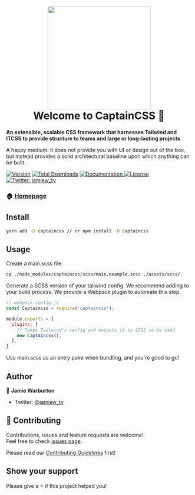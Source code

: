 <h1 align="center"><img width="279" src="https://user-images.githubusercontent.com/2754728/97885162-ec8fbf00-1d1e-11eb-9f7d-9cef86938da0.png"><br />Welcome to CaptainCSS 👋</h1>

**An extensible, scalable CSS framework that harnesses Tailwind and ITCSS to provide structure to teams and large or long-lasting projects**

A happy medium: it does not provide you with UI or design out of the box, but instead provides a solid architectural baseline upon which anything can be built.

<p>
  <a href="https://www.npmjs.com/package/captaincss"><img alt="Version" src="https://img.shields.io/npm/v/captaincss?style=for-the-badge" /></a>
  <a href="https://www.npmjs.com/package/captaincss"><img src="https://img.shields.io/npm/dt/captaincss.svg?style=for-the-badge" alt="Total Downloads"></a>
  <a href="https://github.com/hex-digital/captaincss/wiki" target="_blank">
    <img alt="Documentation" src="https://img.shields.io/badge/documentation-wip-red.svg?style=for-the-badge" />
  </a>
  <a href="https://github.com/hex-digital/captaincss/blob/main/LICENSE"><img src="https://img.shields.io/npm/l/captaincss.svg?style=for-the-badge" alt="License"></a>
  <a href="https://twitter.com/jamiew_tv" target="_blank">
    <img alt="Twitter: jamiew_tv" src="https://img.shields.io/twitter/follow/jamiew_tv.svg?style=social" />
  </a>
</p>

### 🏠 [Homepage](https://github.com/hex-digital/captaincss)

## Install

```sh
yarn add -D captaincss // or npm install -D captaincss
```

## Usage

Create a main.scss file.

```sh
cp ./node_modules/captaincss/scss/main.example.scss ./assets/scss/.
```

Generate a SCSS version of your tailwind config. We recommend adding to your build process.
We provide a Webpack plugin to automate this step.

```js
// webpack.config.js
const Captaincss = require('captaincss');

module.exports = {
  plugins: [
    // Takes Tailwind's config and outputs it to SCSS to be used
    new Captaincss(),
  ],
}
```

Use main.scss as an entry point when bundling, and you're good to go!

## Author

👤 **Jamie Warburton**

* Twitter: [@jamiew\_tv](https://twitter.com/jamiew\_tv)

## 🤝 Contributing

Contributions, issues and feature requests are welcome!<br />Feel free to check [issues page](https://github.com/hex-digital/captaincss/issues).

Please read our [Contributing Guidelines](https://github.com/hex-digital/captaincss/blob/main/.github/CONTRIBUTING.md) first!

## Show your support

Please give a ⭐️ if this project helped you!
